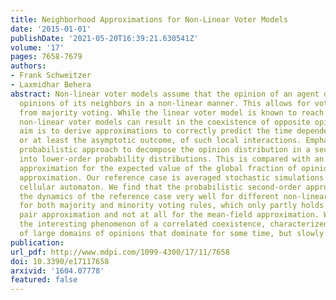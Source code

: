 ```yaml
---
title: Neighborhood Approximations for Non-Linear Voter Models
date: '2015-01-01'
publishDate: '2021-05-20T16:39:21.630541Z'
volume: '17'
pages: 7658-7679
authors:
- Frank Schweitzer
- Laxmidhar Behera
abstract: Non-linear voter models assume that the opinion of an agent depends on the
  opinions of its neighbors in a non-linear manner. This allows for voting rules different
  from majority voting. While the linear voter model is known to reach consensus,
  non-linear voter models can result in the coexistence of opposite opinions. Our
  aim is to derive approximations to correctly predict the time dependent dynamics,
  or at least the asymptotic outcome, of such local interactions. Emphasis is on a
  probabilistic approach to decompose the opinion distribution in a second-order neighborhood
  into lower-order probability distributions. This is compared with an analytic pair
  approximation for the expected value of the global fraction of opinions and a mean-field
  approximation. Our reference case is averaged stochastic simulations of a one-dimensional
  cellular automaton. We find that the probabilistic second-order approach captures
  the dynamics of the reference case very well for different non-linearities, i.e.,
  for both majority and minority voting rules, which only partly holds for the first-order
  pair approximation and not at all for the mean-field approximation. We further discuss
  the interesting phenomenon of a correlated coexistence, characterized by the formation
  of large domains of opinions that dominate for some time, but slowly change.
publication:
url_pdf: http://www.mdpi.com/1099-4300/17/11/7658
doi: 10.3390/e17117658
arxivid: '1604.07778'
featured: false
---
```

